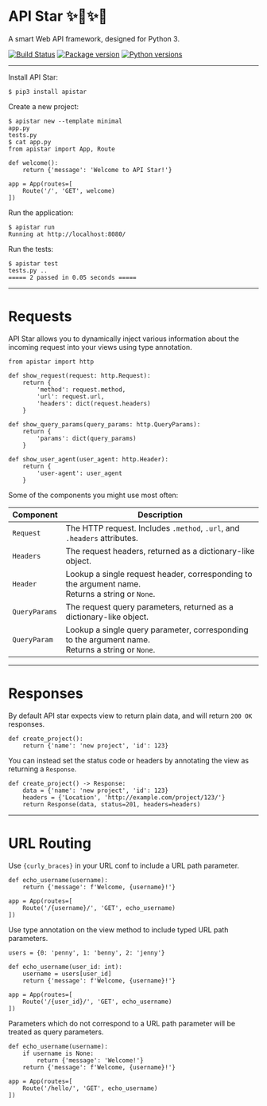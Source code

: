 # API Star ✨🚀✨🌟

A smart Web API framework, designed for Python 3.

[![Build Status](https://travis-ci.org/tomchristie/apistar.svg?branch=master)](https://travis-ci.org/tomchristie/apistar)
[![Package version](https://badge.fury.io/py/apistar.svg)](https://pypi.python.org/pypi/apistar)
[![Python versions](https://img.shields.io/pypi/pyversions/apistar.svg)](https://pypi.python.org/pypi/apistar)

---

Install API Star:

    $ pip3 install apistar

Create a new project:

    $ apistar new --template minimal
    app.py
    tests.py
    $ cat app.py
    from apistar import App, Route

    def welcome():
        return {'message': 'Welcome to API Star!'}

    app = App(routes=[
        Route('/', 'GET', welcome)
    ])

Run the application:

    $ apistar run
    Running at http://localhost:8080/

Run the tests:

    $ apistar test
    tests.py ..
    ===== 2 passed in 0.05 seconds =====

---

# Requests

API Star allows you to dynamically inject various information about the
incoming request into your views using type annotation.

    from apistar import http

    def show_request(request: http.Request):
        return {
            'method': request.method,
            'url': request.url,
            'headers': dict(request.headers)
        }

    def show_query_params(query_params: http.QueryParams):
        return {
            'params': dict(query_params)
        }

    def show_user_agent(user_agent: http.Header):
        return {
            'user-agent': user_agent
        }

Some of the components you might use most often:

| Component     | Description |
| ------------- | ----------- |
| `Request`     | The HTTP request. Includes `.method`, `.url`, and `.headers` attributes. |
| `Headers`     | The request headers, returned as a dictionary-like object. |
| `Header`      | Lookup a single request header, corresponding to the argument name.<br/>Returns a string or `None`. |
| `QueryParams` | The request query parameters, returned as a dictionary-like object. |
| `QueryParam`  | Lookup a single query parameter, corresponding to the argument name.<br/>Returns a string or `None`. |

---

# Responses

By default API star expects view to return plain data, and will return
`200 OK` responses.

    def create_project():
        return {'name': 'new project', 'id': 123}

You can instead set the status code or headers by annotating the view as
returning a `Response`.

    def create_project() -> Response:
        data = {'name': 'new project', 'id': 123}
        headers = {'Location', 'http://example.com/project/123/'}
        return Response(data, status=201, headers=headers)

---

# URL Routing

Use `{curly_braces}` in your URL conf to include a URL path parameter.

    def echo_username(username):
        return {'message': f'Welcome, {username}!'}

    app = App(routes=[
        Route('/{username}/', 'GET', echo_username)
    ])

Use type annotation on the view method to include typed URL path parameters.

    users = {0: 'penny', 1: 'benny', 2: 'jenny'}

    def echo_username(user_id: int):
        username = users[user_id]
        return {'message': f'Welcome, {username}!'}

    app = App(routes=[
        Route('/{user_id}/', 'GET', echo_username)
    ])

Parameters which do not correspond to a URL path parameter will be treated as
query parameters.

    def echo_username(username):
        if username is None:
            return {'message': 'Welcome!'}
        return {'message': f'Welcome, {username}!'}

    app = App(routes=[
        Route('/hello/', 'GET', echo_username)
    ])
